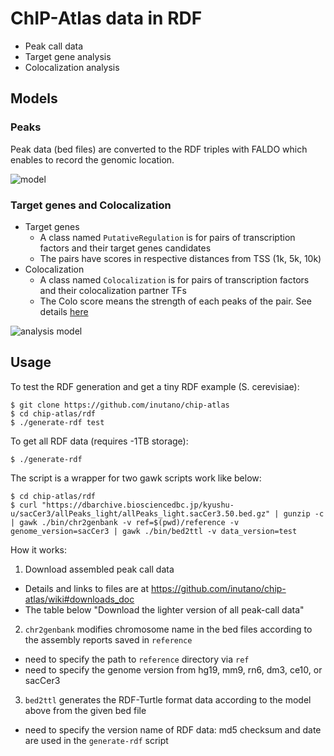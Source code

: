 # ChIP-Atlas data in RDF

- Peak call data
- Target gene analysis
- Colocalization analysis

## Models

### Peaks

Peak data (bed files) are converted to the RDF triples with FALDO which enables to record the genomic location.

![model](images/chipatlas_bindingsites_rdf.png)

### Target genes and Colocalization

- Target genes
  - A class named `PutativeRegulation` is for pairs of transcription factors and their target genes candidates
  - The pairs have scores in respective distances from TSS (1k, 5k, 10k)
- Colocalization
  - A class named `Colocalization` is for pairs of transcription factors and their colocalization partner TFs
  - The Colo score means the strength of each peaks of the pair. See details [here](https://github.com/inutano/chip-atlas/wiki#colocalization_doc)

![analysis model](images/chipatlas_analysis_rdf.png)


## Usage

To test the RDF generation and get a tiny RDF example (S. cerevisiae):

```
$ git clone https://github.com/inutano/chip-atlas
$ cd chip-atlas/rdf
$ ./generate-rdf test
```

To get all RDF data (requires -1TB storage):

```
$ ./generate-rdf
```

The script is a wrapper for two gawk scripts work like below:

```
$ cd chip-atlas/rdf
$ curl "https://dbarchive.biosciencedbc.jp/kyushu-u/sacCer3/allPeaks_light/allPeaks_light.sacCer3.50.bed.gz" | gunzip -c | gawk ./bin/chr2genbank -v ref=$(pwd)/reference -v genome_version=sacCer3 | gawk ./bin/bed2ttl -v data_version=test
```

How it works:

1. Download assembled peak call data
  - Details and links to files are at https://github.com/inutano/chip-atlas/wiki#downloads_doc
  - The table below "Download the lighter version of all peak-call data"
2. `chr2genbank` modifies chromosome name in the bed files according to the assembly reports saved in `reference`
  - need to specify the path to `reference` directory via `ref`
  - need to specify the genome version from hg19, mm9, rn6, dm3, ce10, or sacCer3
3. `bed2ttl` generates the RDF-Turtle format data according to the model above from the given bed file
  - need to specify the version name of RDF data: md5 checksum and date are used in the `generate-rdf` script
